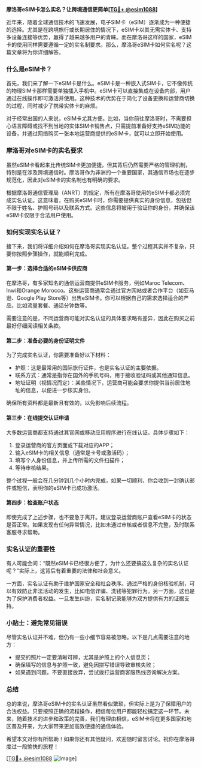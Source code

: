 **摩洛哥eSIM卡怎么实名？让跨境通信更简单[[TG💪+ @esim1088](https://t.me/s/esim1088)]**

近年来，随着全球通信技术的飞速发展，电子SIM卡（eSIM）逐渐成为一种便捷的选择。尤其是在跨境旅行或长期居住的情况下，eSIM卡以其无需实体卡、支持多设备连接等优势，赢得了越来越多用户的青睐。而在摩洛哥这样的国家，eSIM卡的使用同样需要遵循一定的实名制要求。那么，摩洛哥eSIM卡如何实名呢？这篇文章将为你详细解答。

### 什么是eSIM卡？

首先，我们来了解一下eSIM卡是什么。eSIM卡是一种嵌入式SIM卡，它不像传统的物理SIM卡那样需要单独插入手机中。eSIM卡可以直接集成在设备内部，用户通过在线操作即可激活并使用。这种技术的优势在于简化了设备更换和运营商切换的过程，同时减少了携带实体卡的麻烦。

对于经常出国的人来说，eSIM卡尤其方便。比如，当你前往摩洛哥时，不需要担心语言障碍或找不到当地的实体SIM卡销售点，只需提前准备好支持eSIM功能的设备，并通过网络购买一张本地运营商提供的eSIM卡，就可以立即开始使用。

### 摩洛哥对eSIM卡的实名要求

虽然eSIM卡看起来比传统SIM卡更加便捷，但其背后仍然需要严格的管理机制，特别是在涉及跨境通信时。摩洛哥作为非洲的一个重要国家，其通信市场也在逐步规范化，因此对eSIM卡的实名制也有明确的要求。

根据摩洛哥通信管理局（ANRT）的规定，所有在摩洛哥使用的eSIM卡都必须完成实名认证。这意味着，在购买eSIM卡时，你需要提供真实的身份信息，包括但不限于姓名、护照号码以及联系方式。这些信息将被用于验证你的身份，并确保该eSIM卡仅限于合法用户使用。

### 如何实现实名认证？

接下来，我们将详细介绍如何在摩洛哥实现实名认证。整个过程其实并不复杂，只要你按照步骤操作，就能顺利完成。

#### 第一步：选择合适的eSIM卡供应商

在摩洛哥，有多家知名的通信运营商提供eSIM卡服务，例如Maroc Telecom、Inwi和Orange Morocco。这些运营商通常会通过官方网站或者合作平台（如亚马逊、Google Play Store等）出售eSIM卡。你可以根据自己的需求选择适合的产品，比如流量套餐、通话分钟数等。

需要注意的是，不同运营商可能对实名认证的具体要求略有差异，因此在购买之前最好仔细阅读相关条款。

#### 第二步：准备必要的身份证明文件

为了完成实名认证，你需要准备好以下材料：

- 护照：这是最常用的国际旅行证件，也是实名认证的主要依据。
- 联系方式：通常是指你在国外的手机号码，用于接收验证码或其他通知信息。
- 地址证明（视情况而定）：某些情况下，运营商可能会要求你提供当前居住地址的信息，以便进一步核实身份。

确保所有资料都是最新且有效的，以免影响后续流程。

#### 第三步：在线提交认证申请

大多数运营商都支持通过其官网或移动应用程序进行在线认证。具体步骤如下：

1. 登录运营商的官方页面或下载对应的APP；
2. 输入eSIM卡的相关信息（通常是卡号或激活码）；
3. 填写个人身份信息，并上传所需的文件扫描件；
4. 等待审核结果。

整个过程一般会在几分钟到几个小时内完成，如果一切顺利，你会收到一封确认邮件或短信，表明你的eSIM卡已成功激活。

#### 第四步：检查账户状态

即使完成了上述步骤，也不要急于离开。建议登录运营商账户查看eSIM卡的状态是否正常。如果发现有任何异常情况，比如未通过审核或者信息不完整，及时联系客服寻求帮助。

### 实名认证的重要性

有人可能会问：“既然eSIM卡已经很方便了，为什么还要搞这么复杂的实名认证呢？”实际上，这背后有着重要的法律和社会意义。

一方面，实名认证有助于维护国家安全和社会秩序。通过严格的身份核验机制，可以有效防止非法活动的发生，比如电信诈骗、洗钱等犯罪行为。另一方面，这也是为了保护消费者权益。一旦发生纠纷，实名制记录能够为双方提供有力的证据支持。

### 小贴士：避免常见错误

尽管实名认证并不难，但仍有一些小细节容易被忽略。以下是几点需要注意的地方：

- 提交的照片一定要清晰可辨，尤其是护照上的个人信息页；
- 确保填写的信息与护照一致，避免因拼写错误导致审核失败；
- 如果遇到问题，不要直接放弃，尝试拨打运营商客服热线咨询解决方案。

### 总结

总的来说，摩洛哥eSIM卡的实名认证虽然看似繁琐，但实际上是为了保障用户的合法权益。只要按照正确的流程操作，相信每位用户都能轻松搞定这一环节。未来，随着技术的进步和政策的完善，我们有理由相信，eSIM卡将在更多国家和地区普及开来，为大家带来更加高效便捷的通信体验。

希望本文对你有所帮助！如果你还有其他疑问，欢迎随时留言讨论。祝你在摩洛哥度过一段愉快的旅程！

[[TG💪+ @esim1088](https://t.me/s/esim1088) ![Image](https://i.postimg.cc/4NQfJmqS/Snipaste-2025-05-13-00-14-12.png)]